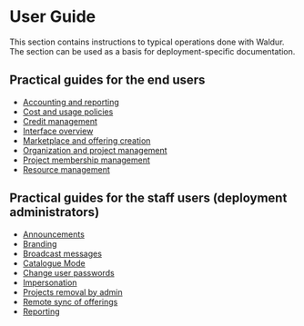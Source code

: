 # User Guide

This section contains instructions to typical operations done with Waldur. The section can be used as a basis
for deployment-specific documentation.

## Practical guides for the end users

* [Accounting and reporting](End-users/usage_reports.md)
* [Cost and usage policies](End-users/cost-and-usage-policies.md)
* [Credit management](End-users/credit-management.md)
* [Interface overview](End-users/interface.md)
* [Marketplace and offering creation](End-users/adding-an-offering.md)
* [Organization and project management](End-users/organization_and_project_management.md)
* [Project membership management](End-users/project_membership_management.md)
* [Resource management](End-users/resource_management.md)

## Practical guides for the staff users (deployment administrators)

* [Announcements](Staff-users/announcements.md)
* [Branding](Staff-users/branding.md)
* [Broadcast messages](Staff-users/broadcasting.md)
* [Catalogue Mode](Staff-users/catalogue_mode.md)
* [Change user passwords](Staff-users/change-user-password.md)
* [Impersonation](Staff-users/impersonation.md)
* [Projects removal by admin](Staff-users/projects-removal-admin.md)
* [Remote sync of offerings](Staff-users/remote-sync.md)
* [Reporting](Staff-users/reporting.md)
